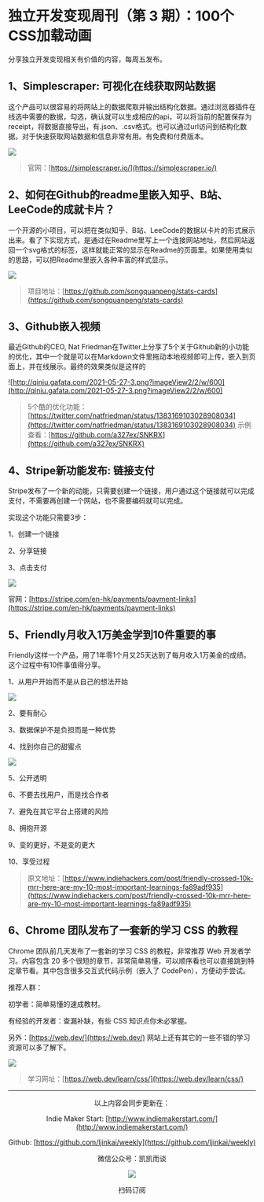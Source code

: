 # 独立开发变现周刊（第 3 期）：100个CSS加载动画


分享独立开发变现相关有价值的内容，每周五发布。

## 1、Simplescraper: 可视化在线获取网站数据

这个产品可以很容易的将网站上的数据爬取并输出结构化数据。通过浏览器插件在线选中需要的数据，勾选，确认就可以生成相应的api，可以将当前的配置保存为receipt，将数据直接导出，有.json、.csv格式。也可以通过url访问到结构化数据。对于快速获取网站数据和信息非常有用。有免费和付费版本。

![](http://qiniu.gafata.com/2021-05-27-Untitled.png?imageView2/2/w/600)

>官网：[https://simplescraper.io/](https://simplescraper.io/)

## 2、如何在Github的readme里嵌入知乎、B站、LeeCode的成就卡片？

一个开源的小项目，可以把在类似知乎、B站、LeeCode的数据以卡片的形式展示出来。看了下实现方式，是通过在Readme里写上一个连接网站地址，然后网站返回一个svg格式的标签，这样就能正常的显示在Readme的页面里。如果使用类似的思路，可以把Readme里嵌入各种丰富的样式显示。

![](http://qiniu.gafata.com/2021-05-27-2.png?imageView2/2/w/600)

>项目地址：[https://github.com/songquanpeng/stats-cards](https://github.com/songquanpeng/stats-cards)

## 3、Github嵌入视频

最近Github的CEO, Nat Friedman在Twitter上分享了5个关于Github新的小功能的优化，其中一个就是可以在Markdown文件里拖动本地视频即可上传，嵌入到页面上，并在线展示。最终的效果类似是这样的

![http://qiniu.gafata.com/2021-05-27-3.png?imageView2/2/w/600](http://qiniu.gafata.com/2021-05-27-3.png?imageView2/2/w/600)

>5个酷的优化功能：[https://twitter.com/natfriedman/status/1383169103028908034](https://twitter.com/natfriedman/status/1383169103028908034)
>示例查看：[https://github.com/a327ex/SNKRX](https://github.com/a327ex/SNKRX)

## 4、Stripe新功能发布: 链接支付

Stripe发布了一个新的动能，只需要创建一个链接，用户通过这个链接就可以完成支付，不需要再创建一个网站，也不需要编码就可以完成。

实现这个功能只需要3步：

1、创建一个链接

2、分享链接

3、点击支付

![](http://qiniu.gafata.com/2021-05-27-4.png?imageView2/2/w/600)

官网：[https://stripe.com/en-hk/payments/payment-links](https://stripe.com/en-hk/payments/payment-links)

## 5、Friendly月收入1万美金学到10件重要的事

Friendly这样一个产品，用了1年零1个月又25天达到了每月收入1万美金的成绩。这个过程中有10件事值得分享。

1、从用户开始而不是从自己的想法开始

![](http://qiniu.gafata.com/2021-05-27-5.png?imageView2/2/w/600)

2、要有耐心

3、数据保护不是负担而是一种优势

4、找到你自己的甜蜜点

![](http://qiniu.gafata.com/2021-05-27-6.png?imageView2/2/w/600)

5、公开透明

6、不要去找用户，而是找合作者

7、避免在其它平台上搭建的风险

8、拥抱开源

9、变的更好，不是变的更大

10、享受过程

>原文地址：[https://www.indiehackers.com/post/friendly-crossed-10k-mrr-here-are-my-10-most-important-learnings-fa89adf935](https://www.indiehackers.com/post/friendly-crossed-10k-mrr-here-are-my-10-most-important-learnings-fa89adf935)

## 6、Chrome 团队发布了一套新的学习 CSS 的教程

Chrome 团队前几天发布了一套新的学习 CSS 的教程，非常推荐 Web 开发者学习。内容包含 20 多个很短的章节，非常简单易懂，可以顺序看也可以直接跳到特定章节看。其中包含很多交互式代码示例（嵌入了 CodePen），方便动手尝试。

推荐人群：

初学者：简单易懂的速成教材。

有经验的开发者：查漏补缺，有些 CSS 知识点你未必掌握。

另外：[https://web.dev/](https://web.dev/) 网站上还有其它的一些不错的学习资源可以多了解下。

![](http://qiniu.gafata.com/2021-05-27-7.png?imageView2/2/w/600)

>学习网址：[https://web.dev/learn/css/](https://web.dev/learn/css/)

---
<center>
以上内容会同步更新在：

Indie Maker Start: [http://www.indiemakerstart.com/](http://www.indiemakerstart.com/)

Github: [https://github.com/ljinkai/weekly](https://github.com/ljinkai/weekly)

微信公众号：凯凯而谈


![](http://qiniu.gafata.com/2019-03-17-web-bear.jpg?imageView2/2/w/200)

扫码订阅
</center>